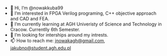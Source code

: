 - 👋 Hi, I’m @nowakkuba99
- 👀 I’m interested in FPGA Verilog programing, C++ objective approach and CAD and FEA.
- 🌱 I’m currently learning at AGH Univeristy of Science and Technology in Cracow. Currentlly 6th Semester.
- 💞️ I’m looking for interships around my intrests.
- 📫 How to reach me: jnowakagh@gmail.com, jakubno@student.agh.edu.pl

<!---
nowakkuba99/nowakkuba99 is a ✨ special ✨ repository because its `README.md` (this file) appears on your GitHub profile.
You can click the Preview link to take a look at your changes.
--->
